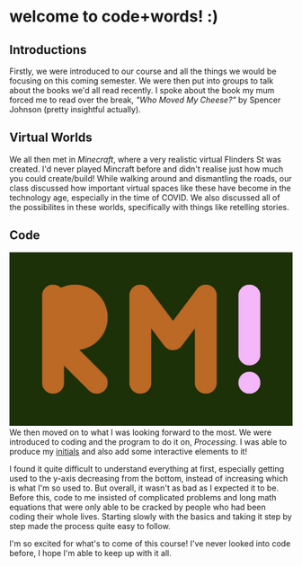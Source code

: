 # welcome to code+words! :) 

## Introductions

Firstly, we were introduced to our course and all the things we would be focusing on this coming semester. We were then put into groups to talk about the books we'd all read recently. I spoke about the book my mum forced me to read over the break, *"Who Moved My Cheese?"* by Spencer Johnson (pretty insightful actually). 

## Virtual Worlds

We all then met in *Minecraft*, where a very realistic virtual Flinders St was created. I'd never played Mincraft before and didn't realise just how much you could create/build! While walking around and dismantling the roads, our class discussed how important virtual spaces like these have become in the technology age, especially in the time of COVID. We also discussed all of the possibilites in these worlds, specifically with things like retelling stories.

## Code

![](intialsInteractive.jpg)
We then moved on to what I was looking forward to the most. We were introduced to coding and the program to do it on, *Processing*. I was able to produce my [initials](https://robymanlongat.github.io/c0dewords/week01/initialsInteractive) and also add some interactive elements to it! 

I found it quite difficult to understand everything at first, especially getting used to the y-axis decreasing from the bottom, instead of increasing which is what I'm so used to. But overall, it wasn't as bad as I expected it to be. Before this, code to me insisted of complicated problems and long math equations that were only able to be cracked by people who had been coding their whole lives. Starting slowly with the basics and taking it step by step made the process quite easy to follow.

I'm so excited for what's to come of this course! I've never looked into code before, I hope I'm able to keep up with it all.
